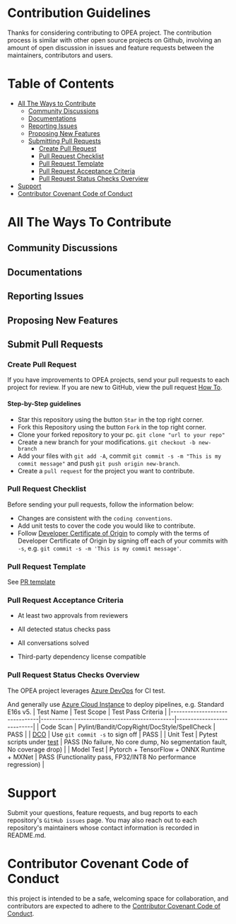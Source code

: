 Contribution Guidelines
=======================

Thanks for considering contributing to OPEA project. The contribution process is similar with other open source projects on Github, involving an amount of open discussion in issues and feature requests between the maintainers, contributors and users.


# Table of Contents

<!-- toc -->

- [All The Ways to Contribute](#all-the-ways-to-contribute)
  - [Community Discussions](#community-discussions)
  - [Documentations](#documentations)
  - [Reporting Issues](#reporting-issues)
  - [Proposing New Features](#proposing-new-features)
  - [Submitting Pull Requests](#submit-pull-request)
    - [Create Pull Request](#create-pull-request)
    - [Pull Request Checklist](#pull-request-checklist)
    - [Pull Request Template](#pull-request-template)
    - [Pull Request Acceptance Criteria](#pull-request-acceptance-criteria)
    - [Pull Request Status Checks Overview](#pull-request-status-checks-overview)
- [Support](#support)
- [Contributor Covenant Code of Conduct](#contributor-covenant-code-of-conduct)

<!-- tocstop -->

# All The Ways To Contribute

## Community Discussions

## Documentations

## Reporting Issues

## Proposing New Features

## Submit Pull Requests

### Create Pull Request

If you have improvements to OPEA projects, send your pull requests to each project for review.
If you are new to GitHub, view the pull request [How To](https://help.github.com/articles/using-pull-requests/).

#### Step-by-Step guidelines
- Star this repository using the button `Star` in the top right corner.
- Fork this Repository using the button `Fork` in the top right corner.
- Clone your forked repository to your pc.
`git clone "url to your repo"`
- Create a new branch for your modifications.
`git checkout -b new-branch`
- Add your files with `git add -A`, commit `git commit -s -m "This is my commit message"` and push `git push origin new-branch`.
- Create a `pull request` for the project you want to contribute.

### Pull Request Checklist

Before sending your pull requests, follow the information below:

- Changes are consistent with the `coding conventions`.
- Add unit tests to cover the code you would like to contribute.
- Follow [Developer Certificate of Origin](https://en.wikipedia.org/wiki/Developer_Certificate_of_Origin) to comply with the terms of Developer Certificate of Origin by signing off each of your commits with `-s`, e.g. `git commit -s -m 'This is my commit message'`.

### Pull Request Template

See [PR template](./pull_request_template.md)

### Pull Request Acceptance Criteria

- At least two approvals from reviewers

- All detected status checks pass

- All conversations solved

- Third-party dependency license compatible

### Pull Request Status Checks Overview

The OPEA project leverages [Azure DevOps](https://learn.microsoft.com/en-us/azure/devops/pipelines/?view=azure-devops) for CI test.

And generally use [Azure Cloud Instance](https://azure.microsoft.com/en-us/pricing/purchase-options/pay-as-you-go) to deploy pipelines, e.g. Standard E16s v5.
|     Test Name                 |     Test Scope                                |     Test Pass Criteria    |
|-------------------------------|-----------------------------------------------|---------------------------|
|     Code Scan                 |     Pylint/Bandit/CopyRight/DocStyle/SpellCheck       |     PASS          |
|     [DCO](https://github.com/apps/dco/)     |     Use `git commit -s` to sign off     |     PASS          |
|     Unit Test                 |     Pytest scripts under [test](/test)                |      PASS (No failure, No core dump, No segmentation fault, No coverage drop)      |
|     Model Test                |     Pytorch + TensorFlow + ONNX Runtime + MXNet         |      PASS (Functionality pass, FP32/INT8 No performance regression)       |

# Support

Submit your questions, feature requests, and bug reports to each repository's `GitHub issues` page. You may also reach out to each repository's maintainers whose contact information is recorded in README.md.

# Contributor Covenant Code of Conduct

this project is intended to be a safe, welcoming space for collaboration, and contributors are expected to adhere to the [Contributor Covenant Code of Conduct](./CODE_OF_CONDUCT.md).

